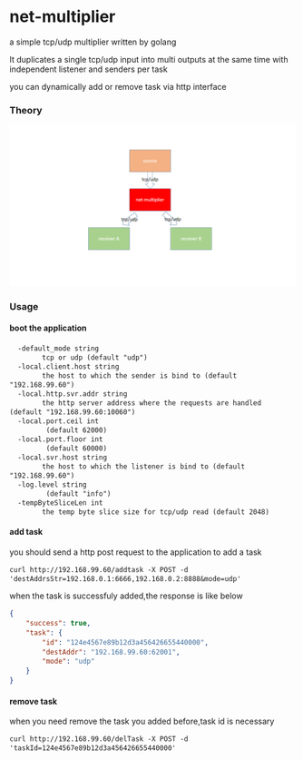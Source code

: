 # net-multiplier
a simple tcp/udp multiplier written by golang

It duplicates a single tcp/udp input into multi outputs at the same time with independent listener and senders per task

you can dynamically add or remove task via http interface


### Theory
![Theory](./assets/net-multiplier.png)

### Usage
#### boot the application
```shell script
  -default_mode string
    	tcp or udp (default "udp")
  -local.client.host string
    	the host to which the sender is bind to (default "192.168.99.60")
  -local.http.svr.addr string
    	the http server address where the requests are handled (default "192.168.99.60:10060")
  -local.port.ceil int
    	 (default 62000)
  -local.port.floor int
    	 (default 60000)
  -local.svr.host string
    	the host to which the listener is bind to (default "192.168.99.60")
  -log.level string
    	 (default "info")
  -tempByteSliceLen int
    	the temp byte slice size for tcp/udp read (default 2048)
```
#### add task
you should send a http post request to the application to add a task
```shell script
curl http://192.168.99.60/addtask -X POST -d 'destAddrsStr=192.168.0.1:6666,192.168.0.2:8888&mode=udp'
```
when the task is successfuly added,the response is like below
```json
{
    "success": true,
    "task": {
        "id": "124e4567e89b12d3a456426655440000",
        "destAddr": "192.168.99.60:62001",
        "mode": "udp"
    }
}
```

#### remove task
when you need remove the task you added before,task id is necessary 
```shell script
curl http://192.168.99.60/delTask -X POST -d 'taskId=124e4567e89b12d3a456426655440000'
```